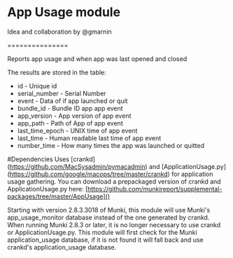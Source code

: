 # App Usage module
Idea and collaboration by @gmarnin

===============

Reports app usage and when app was last opened and closed


The results are stored in the table:

* id - Unique id
* serial_number - Serial Number
* event - Data of if app launched or quit
* bundle_id - Bundle ID app app event
* app_version - App version of app event
* app_path - Path of App of app event
* last_time_epoch - UNIX time of app event
* last_time - Human readable last time of app event
* number_time - How many times the app was launched or quitted

#Dependencies
Uses [crankd] (https://github.com/MacSysadmin/pymacadmin) and [ApplicationUsage.py] (https://github.com/google/macops/tree/master/crankd) for application usage gathering. You can download a prepackaged version of crankd and ApplicationUsage.py here: [https://github.com/munkireport/supplemental-packages/tree/master/AppUsage]()

Starting with version 2.8.3.3018 of Munki, this module will use Munki's app_usage_monitor database instead of the one generated by crankd. When running Munki 2.8.3 or later, it is no longer necessary to use crankd or ApplicationUsage.py. This module will first check for the Munki application_usage database, if it is not found it will fall back and use crankd's application_usage database. 
